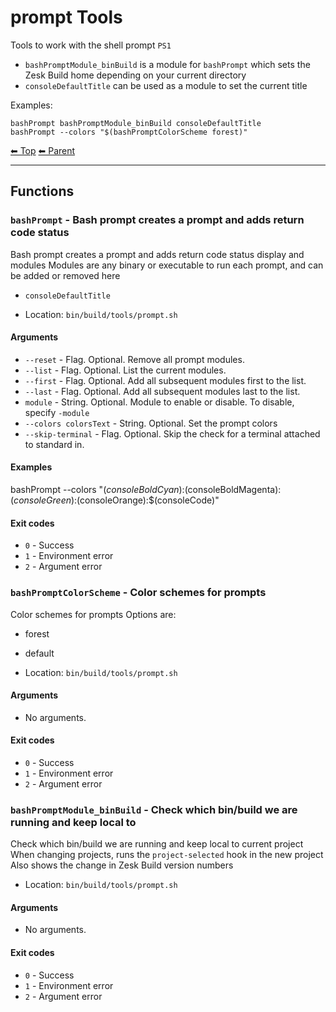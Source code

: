 # prompt Tools

Tools to work with the shell prompt `PS1`

- `bashPromptModule_binBuild` is a module for `bashPrompt` which sets the Zesk Build home depending on your current directory
- `consoleDefaultTitle` can be used as a module to set the current title

Examples:

    bashPrompt bashPromptModule_binBuild consoleDefaultTitle
    bashPrompt --colors "$(bashPromptColorScheme forest)"

<!-- TEMPLATE header 2 -->
[⬅ Top](index.md) [⬅ Parent ](../index.md)
<hr />

## Functions

### `bashPrompt` - Bash prompt creates a prompt and adds return code status

Bash prompt creates a prompt and adds return code status display and modules
Modules are any binary or executable to run each prompt, and can be added or removed here
- `consoleDefaultTitle`

- Location: `bin/build/tools/prompt.sh`

#### Arguments

- `--reset` - Flag. Optional. Remove all prompt modules.
- `--list` - Flag. Optional. List the current modules.
- `--first` - Flag. Optional. Add all subsequent modules first to the list.
- `--last` - Flag. Optional. Add all subsequent modules last to the list.
- `module` - String. Optional. Module to enable or disable. To disable, specify `-module`
- `--colors colorsText` - String. Optional. Set the prompt colors
- `--skip-terminal` - Flag. Optional. Skip the check for a terminal attached to standard in.

#### Examples

bashPrompt --colors "$(consoleBoldCyan):$(consoleBoldMagenta):$(consoleGreen):$(consoleOrange):$(consoleCode)"

#### Exit codes

- `0` - Success
- `1` - Environment error
- `2` - Argument error
### `bashPromptColorScheme` - Color schemes for prompts

Color schemes for prompts
Options are:
- forest
- default

- Location: `bin/build/tools/prompt.sh`

#### Arguments

- No arguments.

#### Exit codes

- `0` - Success
- `1` - Environment error
- `2` - Argument error

### `bashPromptModule_binBuild` - Check which bin/build we are running and keep local to

Check which bin/build we are running and keep local to current project
When changing projects, runs the `project-selected` hook in the new project
Also shows the change in Zesk Build version numbers

- Location: `bin/build/tools/prompt.sh`

#### Arguments

- No arguments.

#### Exit codes

- `0` - Success
- `1` - Environment error
- `2` - Argument error
